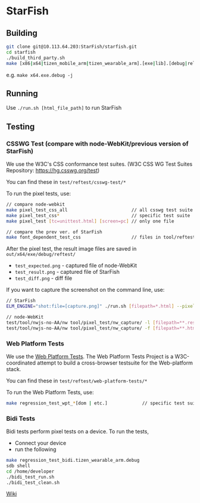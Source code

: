 # StarFish

## Building

``` sh
git clone git@10.113.64.203:StarFish/starfish.git
cd starfish
./build_third_party.sh
make [x86|x64|tizen_mobile_arm|tizen_wearable_arm].[exe|lib].[debug|release] -j
```

e.g. `make x64.exe.debug -j`

## Running

Use `./run.sh [html_file_path]` to run StarFish

## Testing

### CSSWG Test (compare with node-WebKit/previous version of StarFish)

We use the W3C's CSS conformance test suites.
(W3C CSS WG Test Suites Repository: https://hg.csswg.org/test)

You can find these in `test/reftest/csswg-test/*`

To run the pixel tests, use:

``` sh
// compare node-webkit
make pixel_test_css_all                        // all csswg test suite
make pixel_test_css*                           // specific test suite
make pixel_test [tc=unittest.html] [screen=pc] // only one file

// compare the prev ver. of StarFish
make font_dependent_test_css                   // files in tool/reftest/tclist/csswg_manual.res
```

After the pixel test, the result image files are saved in `out/x64/exe/debug/reftest/`

- `test_expected.png` - captured file of node-WebKit
- `test_result.png` - captured file of StarFish
- `test_diff.png` - diff file

If you want to capture the screenshot on the command line, use:

``` sh
// StarFish
ELM_ENGINE="shot:file=[capture.png]" ./run.sh [filepath=*.html] --pixel-test --width=800 --height=600

// node-WebKit
test/tool/nwjs-no-AA/nw tool/pixel_test/nw_capture/ -l [filepath=**.res] pc
test/tool/nwjs-no-AA/nw tool/pixel_test/nw_capture/ -f [filepath=**.html] pc
```

### Web Platform Tests

We use the [Web Platform Tests](https://github.com/w3c/web-platform-tests). The Web Platform Tests Project is a W3C-coordinated attempt to build a cross-browser testsuite for the Web-platform stack.

You can find these in `test/reftest/web-platform-tests/*`

To run the Web Platform Tests, use:

``` sh
make regression_test_wpt_*[dom | etc.]             // specific test suite
```

### Bidi Tests
Bidi tests perform pixel tests on a device. To run the tests,
- Connect your device
- run the following

```sh
make regression_test_bidi.tizen_wearable_arm.debug
sdb shell
cd /home/developer
./bidi_test_run.sh
./bidi_test_clean.sh
```

[Wiki](http://10.113.64.203/StarFish/starfish/wikis/home)

